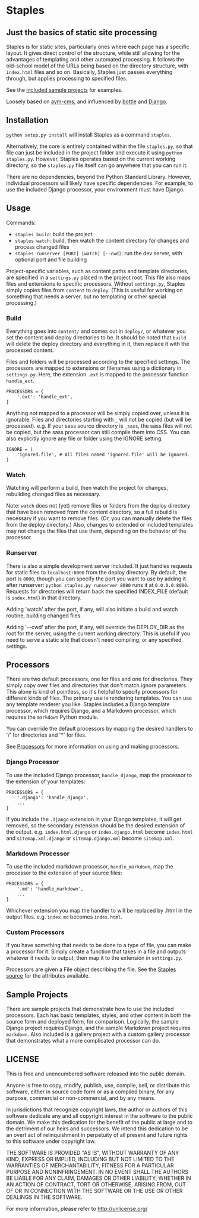 # Staples
## Just the basics of static site processing

Staples is for static sites, particularly ones where each page has a specific layout. It gives direct control of the structure, while still allowing for the advantages of templating and other automated processing. It follows the old-school model of the URLs being based on the directory structure, with `index.html` files and so on. Basically, Staples just passes everything through, but applies processing to specified files.

See the [included sample projects](https://github.com/3demax/staples/tree/master/sample_projects) for examples.

Loosely based on [aym-cms](https://github.com/lethain/aym-cms), and influenced by [bottle](http://bottle.paws.de) and [Django](http://www.djangoproject.com).



## Installation

`python setup.py install` will install Staples as a command `staples`.

Alternatively, the core is entirely contained within the file `staples.py`, so that file can just be included in the project folder and execute it using `python staples.py`. However, Staples operates based on the current working directory, so the `staples.py` file itself can go anywhere that you can run it.

There are no dependencies, beyond the Python Standard Library. However, individual processors will likely have specific dependencies. For example, to use the included Django processor, your environment must have Django.



## Usage

Commands:

* `staples build`: build the project
* `staples watch`: build, then watch the content directory for changes and process changed files
* `staples runserver [PORT] [watch] [--cwd]`: run the dev server, with optional port and file building

Project-specific variables, such as content paths and template directories, are specified in a `settings.py` placed in the project root. This file also maps files and extensions to specific processors. Without `settings.py`, Staples simply copies files from `content` to `deploy`. (This is useful for working on something that needs a server, but no templating or other special processing.)


### Build

Everything goes into `content/` and comes out in `deploy/`, or whatever you set the content and deploy directories to be. It should be noted that `build` will delete the deploy directory and everything in it, then replace it with the processed content.

Files and folders will be processed according to the specified settings. The processors are mapped to extensions or filenames using a dictionary in `settings.py`. Here, the extension `.ext` is mapped to the processor function `handle_ext`.

    PROCESSORS = {
        '.ext': 'handle_ext',
    }

Anything not mapped to a processor will be simply copied over, unless it is ignorable. Files and directories starting with `_` will not be copied (but will be processed). e.g. If your sass source directory is `_sass`, the sass files will not be copied, but the sass processor can still compile them into CSS. You can also explicitly ignore any file or folder using the IGNORE setting.

    IGNORE = (
        'ignored.file', # All files named 'ignored.file' will be ignored.
    )


### Watch

Watching will perform a build, then watch the project for changes, rebuilding changed files as necessary.

Note: `watch` does not (yet) remove files or folders from the deploy directory that have been removed from the content directory, so a full rebuild is necessary if you want to remove files. (Or, you can manually delete the files from the deploy directory.) Also, changes to extended or included templates may not change the files that use them, depending on the behavior of the processor.


### Runserver

There is also a simple development server included. It just handles requests for static files to `localhost:8000` from the deploy directory. By default, the port is `8000`, though you can specify the port you want to use by adding it after runserver: `python staples.py runserver 8080` runs it at `0.0.0.0:8080`. Requests for directories will return back the specified INDEX_FILE (default is `index.html`) in that directory.

Adding 'watch' after the port, if any, will also initiate a build and watch routine, building changed files.

Adding '--cwd' after the port, if any, will override the DEPLOY_DIR as the root for the server, using the current working directory. This is useful if you need to serve a static site that doesn't need compiling, or any specified settings.


## Processors

There are two default processors, one for files and one for directories. They simply copy over files and directories that don't match ignore parameters. This alone is kind of pointless, so it's helpful to specify processors for different kinds of files. The primary use is rendering templates. You can use any template renderer you like. Staples includes a Django template processor, which requires Django, and a Markdown processor, which requires the `markdown` Python module.

You can override the default processors by mapping the desired handlers to '/' for directories and '*' for files.

See [Processors](https://github.com/3demax/staples/wiki/) for more information on using and making processors.

### Django Processor
To use the included Django processor, `handle_django`, map the processor to the extension of your templates:

    PROCESSORS = {
        '.django': 'handle_django',
        ...
    }

If you include the `.django` extension in your Django templates, it will get removed, so the secondary extension should be the desired extension of the output. e.g. `index.html.django` or `index.django.html` become `index.html` and `sitemap.xml.django` or `sitemap.django.xml` become `sitemap.xml`.


### Markdown Processor
To use the included markdown processor, `handle_markdown`, map the processor to the extension of your source files:

    PROCESSORS = {
        '.md': 'handle_markdown',
        ...
    }

Whichever extension you map the handler to will be replaced by .html in the output files. e.g. `index.md` becomes `index.html`.


### Custom Processors

If you have something that needs to be done to a type of file, you can make a processor for it. Simply create a function that takes in a file and outputs whatever it needs to output, then map it to the extension in `settings.py`.

Processors are given a File object describing the file. See the [Staples source](https://github.com/3demax/staples/blob/master/staples.py) for the attributes available.



## Sample Projects

There are sample projects that demonstrate how to use the included processors. Each has basic templates, styles, and other content in both the source form and deployed form, for comparison. Logically, the sample Django project requires Django, and the sample Markdown project requires `markdown`. Also included is a gallery project with a custom gallery processor that demonstrates what a more complicated processor can do.



## LICENSE 

This is free and unencumbered software released into the public domain.

Anyone is free to copy, modify, publish, use, compile, sell, or
distribute this software, either in source code form or as a compiled
binary, for any purpose, commercial or non-commercial, and by any
means.

In jurisdictions that recognize copyright laws, the author or authors
of this software dedicate any and all copyright interest in the
software to the public domain. We make this dedication for the benefit
of the public at large and to the detriment of our heirs and
successors. We intend this dedication to be an overt act of
relinquishment in perpetuity of all present and future rights to this
software under copyright law.

THE SOFTWARE IS PROVIDED "AS IS", WITHOUT WARRANTY OF ANY KIND,
EXPRESS OR IMPLIED, INCLUDING BUT NOT LIMITED TO THE WARRANTIES OF
MERCHANTABILITY, FITNESS FOR A PARTICULAR PURPOSE AND NONINFRINGEMENT.
IN NO EVENT SHALL THE AUTHORS BE LIABLE FOR ANY CLAIM, DAMAGES OR
OTHER LIABILITY, WHETHER IN AN ACTION OF CONTRACT, TORT OR OTHERWISE,
ARISING FROM, OUT OF OR IN CONNECTION WITH THE SOFTWARE OR THE USE OR
OTHER DEALINGS IN THE SOFTWARE.

For more information, please refer to <http://unlicense.org/>
